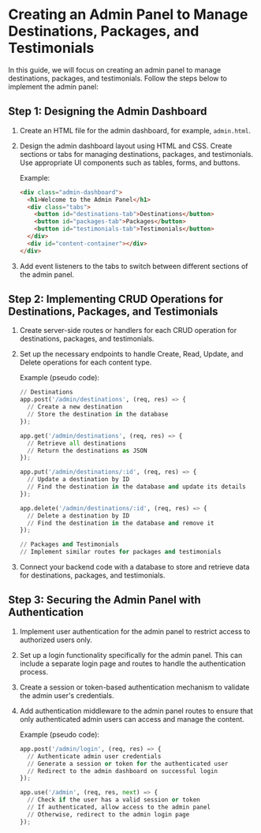 # Creating an Admin Panel to Manage Destinations, Packages, and Testimonials

In this guide, we will focus on creating an admin panel to manage destinations, packages, and testimonials. Follow the steps below to implement the admin panel:

## Step 1: Designing the Admin Dashboard

1. Create an HTML file for the admin dashboard, for example, `admin.html`.

2. Design the admin dashboard layout using HTML and CSS. Create sections or tabs for managing destinations, packages, and testimonials. Use appropriate UI components such as tables, forms, and buttons.

   Example:

   ```html
   <div class="admin-dashboard">
     <h1>Welcome to the Admin Panel</h1>
     <div class="tabs">
       <button id="destinations-tab">Destinations</button>
       <button id="packages-tab">Packages</button>
       <button id="testimonials-tab">Testimonials</button>
     </div>
     <div id="content-container"></div>
   </div>
   ```

3. Add event listeners to the tabs to switch between different sections of the admin panel.

## Step 2: Implementing CRUD Operations for Destinations, Packages, and Testimonials

1. Create server-side routes or handlers for each CRUD operation for destinations, packages, and testimonials.

2. Set up the necessary endpoints to handle Create, Read, Update, and Delete operations for each content type.

   Example (pseudo code):

   ```python
   // Destinations
   app.post('/admin/destinations', (req, res) => {
     // Create a new destination
     // Store the destination in the database
   });

   app.get('/admin/destinations', (req, res) => {
     // Retrieve all destinations
     // Return the destinations as JSON
   });

   app.put('/admin/destinations/:id', (req, res) => {
     // Update a destination by ID
     // Find the destination in the database and update its details
   });

   app.delete('/admin/destinations/:id', (req, res) => {
     // Delete a destination by ID
     // Find the destination in the database and remove it
   });

   // Packages and Testimonials
   // Implement similar routes for packages and testimonials
   ```

3. Connect your backend code with a database to store and retrieve data for destinations, packages, and testimonials.

## Step 3: Securing the Admin Panel with Authentication

1. Implement user authentication for the admin panel to restrict access to authorized users only.

2. Set up a login functionality specifically for the admin panel. This can include a separate login page and routes to handle the authentication process.

3. Create a session or token-based authentication mechanism to validate the admin user's credentials.

4. Add authentication middleware to the admin panel routes to ensure that only authenticated admin users can access and manage the content.

   Example (pseudo code):

   ```python
   app.post('/admin/login', (req, res) => {
     // Authenticate admin user credentials
     // Generate a session or token for the authenticated user
     // Redirect to the admin dashboard on successful login
   });

   app.use('/admin', (req, res, next) => {
     // Check if the user has a valid session or token
     // If authenticated, allow access to the admin panel
     // Otherwise, redirect to the admin login page
   });
   ```

